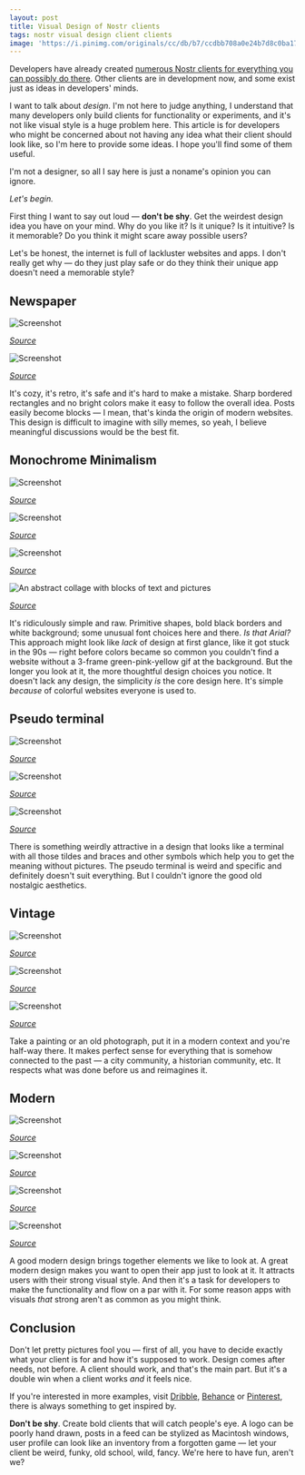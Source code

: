 ```yaml
---
layout: post
title: Visual Design of Nostr clients
tags: nostr visual design client clients
image: 'https://i.pinimg.com/originals/cc/db/b7/ccdbb708a0e24b7d8c0ba17a22ab39fc.jpg'
---
```

Developers have already created [numerous Nostr clients for everything you can possibly do there](https://habla.news/u/vitorpamplona.com/1728488779653). Other clients are in development now, and some exist just as ideas in developers' minds.

I want to talk about *design*. I'm not here to judge anything, I understand that many developers only build clients for functionality or experiments, and it's not like visual style is a huge problem here. This article is for developers who might be concerned about not having any idea what their client should look like, so I'm here to provide some ideas. I hope you'll find some of them useful.

I'm not a designer, so all I say here is just a noname's opinion you can ignore.

*Let's begin.*

First thing I want to say out loud — **don't be shy**. Get the weirdest design idea you have on your mind. Why do you like it? Is it unique? Is it intuitive? Is it memorable? Do you think it might scare away possible users?

Let's be honest, the internet is full of lackluster websites and apps. I don't really get why — do they just play safe or do they think their unique app doesn't need a memorable style?

## Newspaper

![Screenshot](https://cdn.lapa.ninja/assets/images/seaharvest.webp)

*[Source](https://www.lapa.ninja/post/seaharvest/)*

![Screenshot](https://cdn.dribbble.com/users/4884289/screenshots/11018667/media/8dd85e4593662c818f70e5e0dbb8fb7f.png)

*[Source](https://dribbble.com/shots/11018667-Pretense-Digital-Editorial-Design-Layout-Concept-Grids)*

It's cozy, it's retro, it's safe and it's hard to make a mistake. Sharp bordered rectangles and no bright colors make it easy to follow the overall idea. Posts easily become blocks — I mean, that's kinda the origin of modern websites. This design is difficult to imagine with silly memes, so yeah, I believe meaningful discussions would be the best fit.

## Monochrome Minimalism

![Screenshot](https://httpster.net/assets/media/23/p-dpa-2014-11-24T0900220000-23hE5W.webp)

*[Source](https://p-dpa.net/)*

![Screenshot](https://i.pinimg.com/originals/fd/60/6b/fd606bb555ddc9c630b2219d9a47cbce.jpg)

*[Source](https://pin.it/4M1TzLf51)*

![Screenshot](https://64.media.tumblr.com/b659ebd484415d588cac446aceb19d1f/tumblr_plb5e0Q5851qhkf74o1_1280.jpg)

*[Source](https://extracrispy.co/post/182589513236/by-new-studio)*

![An abstract collage with blocks of text and pictures](https://64.media.tumblr.com/72720c2ed6f0b571452d2e9489fd366f/tumblr_o4hnlhNSAz1rq18dno1_1280.jpg)

*[Source](https://inspirimgrafik.tumblr.com/post/141543351455)*

It's ridiculously simple and raw. Primitive shapes, bold black borders and white background; some unusual font choices here and there. *Is that Arial?* This approach might look like *lack* of design at first glance, like it got stuck in the 90s — right before colors became so common you couldn't find a website without a 3-frame green-pink-yellow gif at the background. But the longer you look at it, the more thoughtful design choices you notice. It doesn't lack any design, the simplicity *is* the core design here. It's simple *because* of colorful websites everyone is used to.

## Pseudo terminal

![Screenshot](https://pentagram-production.imgix.net/9ee1c0a8-6d31-4e2f-8fe4-ffcd4be3b41e/Oxide_WebsiteCaseStudy_05.jpg?rect=0%2C0%2C1890%2C1890&w=740&fm=jpg&q=70&auto=format)

*[Source](https://www.pentagram.com/work/oxide/story)*

![Screenshot](https://i.pinimg.com/originals/82/0a/3c/820a3c9bfe8636f13e9944f4d7aaeb39.jpg)

*[Source](https://pin.it/7HrDudf00)*

![Screenshot](https://fiu-original.b-cdn.net/fontsinuse.com/use-images/125/125520/125520.jpeg?filename=project-4.jpg)

*[Source](https://fontsinuse.com/uses/36697/dries-bos-portfolio-website)*

There is something weirdly attractive in a design that looks like a terminal with all those tildes and braces and other symbols which help you to get the meaning without pictures. The pseudo terminal is weird and specific and definitely doesn't suit everything. But I couldn't ignore the good old nostalgic aesthetics.

## Vintage

![Screenshot](https://i.pinimg.com/564x/52/67/cb/5267cbce250495eb0388444fa8f0a230.jpg)

*[Source](https://www.instagram.com/p/ChZgt3-MrTU)*

![Screenshot](https://i.pinimg.com/564x/8b/a8/1f/8ba81f6bc7f599a11ed34d20ee62a7e9.jpg)

*[Source](https://pin.it/1cPWB0DfJ)*

![Screenshot](https://i.pinimg.com/564x/58/54/fd/5854fd961afbceace2efc628633c525f.jpg)

*[Source](https://www.behance.net/gallery/73722137/MUSIC-ARTWORK-VOLI)*

Take a painting or an old photograph, put it in a modern context and you're half-way there. It makes perfect sense for everything that is somehow connected to the past — a city community, a historian community, etc. It respects what was done before us and reimagines it.

## Modern

![Screenshot](https://i.pinimg.com/564x/93/e4/0a/93e40a708133377c4837d16e980d3b43.jpg)

*[Source](https://estudiodao.com/trabalhos/reparations-club/)*

![Screenshot](https://cdn.dribbble.com/userupload/5019933/file/original-25eb93245a8e624471f3d7e8a0058511.png?resize=1024x768)

*[Source](https://dribbble.com/shots/20789146-Crypto-Wallet-App)*

![Screenshot](https://64.media.tumblr.com/e8e019d547c7e46eff39ea7567911e5e/8e9017d434c8cd88-38/s1280x1920/95bfb18b15e4798fb9aef2b630565ec98c592f94.jpg)

*[Source](https://rafaelkfouri.tumblr.com/image/660172044849364992)*

![Screenshot](https://cdn.dribbble.com/userupload/15239346/file/original-9156e20702ad495f7b18a2fe00827720.png?resize=1024x768)

*[Source](https://dribbble.com/shots/24399672-Social-Network-Mobile-iOS-App-Design-Concept)*

A good modern design brings together elements we like to look at. A great modern design makes you want to open their app just to look at it. It attracts users with their strong visual style. And then it's a task for developers to make the functionality and flow on a par with it. For some reason apps with visuals *that* strong aren't as common as you might think.

## Conclusion

Don't let pretty pictures fool you — first of all, you have to decide exactly what your client is for and how it's supposed to work. Design comes after needs, not before. A client should work, and that's the main part. But it's a double win when a client works *and* it feels nice.

If you're interested in more examples, visit [Dribble](https://dribbble.com/), [Behance](https://www.behance.net/) or [Pinterest](https://pinterest.com/), there is always something to get inspired by.

**Don't be shy**. Create bold clients that will catch people's eye. A logo can be poorly hand drawn, posts in a feed can be stylized as Macintosh windows, user profile can look like an inventory from a forgotten game — let your client be weird, funky, old school, wild, fancy. We're here to have fun, aren't we?